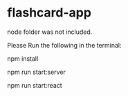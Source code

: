 # flashcard-app

node folder was not included. 

Please Run the following in the terminal:

npm install

npm run start:server

npm run start:react

